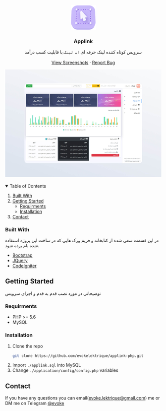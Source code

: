 <br />
<p align="center">
  <a href="https://github.com/evokelektrique/applink-php">
    <img src="./src/images/click_on.png?raw=true" alt="Logo" width="80" height="80">
  </a>

  <h3 align="center">Applink</h3>

  <p align="center">
    سرویس کوتاه کننده لینک حرفه ای <code>اپ لینک</code> با قابلیت کسب درآمد
    <br />
    <br />
    <a href="https://github.com/evokelektrique/applink-php">View Screenshots</a>
    ·
    <a href="https://github.com/evokelektrique/applink-php/issues">Report Bug</a>
  </p>
</p>

<a href="https://github.com/evokelektrique/applink-php">
  <img src="./screenshots/index.jpg?raw=true" alt="Logo" width="1024" >
</a>

<br />
<br />

<!-- TABLE OF CONTENTS -->
<details open="open">
  <summary>Table of Contents</summary>
  <ol>
    <li><a href="#built-with">Built With</a></li>
    <li>
      <a href="#getting-started">Getting Started</a>
      <ul>
        <li><a href="#requirments">Requirments</a></li>
        <li><a href="#installation">Installation</a></li>
      </ul>
    </li>
    <li><a href="#contact">Contact</a></li>
  </ol>
</details>


### Built With

در این قسمت سعی شده از کتابخانه و فریم ورک هایی که در ساخت این پروژه استفاده شده نام برده شود.
* [Bootstrap](https://getbootstrap.com)
* [JQuery](https://jquery.com)
* [CodeIgniter](https://codeigniter.com)




<!-- GETTING STARTED -->
## Getting Started

توضیحاتی در مورد نصب قدم به قدم و اجرای سرویس

### Requirments
- PHP >= 5.6
- MySQL

### Installation

1. Clone the repo
   ```sh
   git clone https://github.com/evokelektrique/applink-php.git
   ```
2. Import `./applink.sql` into MySQL
3. Change `./application/config/config.php` variables


<!-- CONTACT -->
## Contact
If you have any questions you can email(evoke.lektrique@gmail.com) me or DM me on Telegram [@evoke](https://t.me/evoke)
